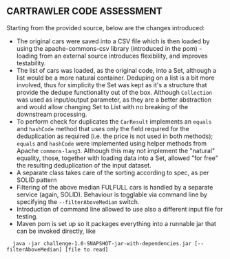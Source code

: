 ## CARTRAWLER CODE ASSESSMENT

Starting from the provided source, below are the changes introduced:

* The original cars were saved into a CSV file which is then loaded by using the apache-commons-csv  library (introduced 
  in the pom) - loading from an external source introduces flexibility, and improves testability.
* The list of cars was loaded, as the original code, into a Set, although a list would be a more natural container. Deduping 
  on a list is a bit more involved, thus for simplicity the Set was kept as it's a structure that provide the dedupe
  functionality out of the box. Although `Collection` was used as input/output parameter, as they are a better abstraction 
  and would allow changing Set to List with no breaking of the downstream processing.
* To perform check for duplicates the `CarResult` implements an `equals` and `hashCode` method that uses only the field
  required for the deduplication as required (i.e. the price is not used in both methods); `equals` and `hashCode` were
  implemented using helper methods from Apache `commons-lang3`. Although this may not implement the "natural" equality,
  those, together with loading data into a Set, allowed "for free" the resulting deduplication of the input dataset.
* A separate class takes care of the sorting according to spec, as per SOLID pattern
* Filtering of the above median FULFULL cars is handled by a separate service (again, SOLID). Behaviour is togglable via 
  command line by specifying the `--filterAboveMedian` switch.
* Introduction of command line allowed to use also a different input file for testing.
* Maven pom is set up so it packages everything into a runnable jar that can be invoked directly, like
```
  java -jar challenge-1.0-SNAPSHOT-jar-with-dependencies.jar [--filterAboveMedian] [file to read]
```


